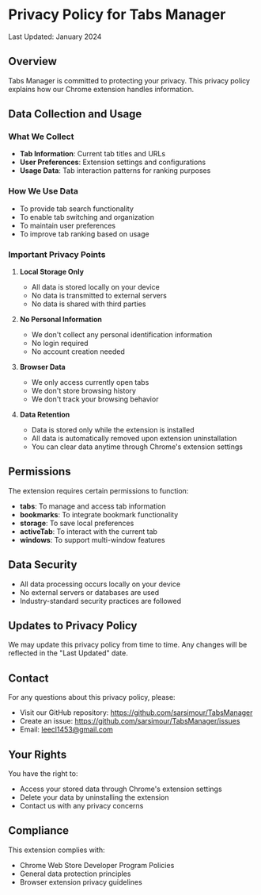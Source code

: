 # Privacy Policy for Tabs Manager

Last Updated: January 2024

## Overview
Tabs Manager is committed to protecting your privacy. This privacy policy explains how our Chrome extension handles information.

## Data Collection and Usage

### What We Collect
- **Tab Information**: Current tab titles and URLs
- **User Preferences**: Extension settings and configurations
- **Usage Data**: Tab interaction patterns for ranking purposes

### How We Use Data
- To provide tab search functionality
- To enable tab switching and organization
- To maintain user preferences
- To improve tab ranking based on usage

### Important Privacy Points
1. **Local Storage Only**
   - All data is stored locally on your device
   - No data is transmitted to external servers
   - No data is shared with third parties

2. **No Personal Information**
   - We don't collect any personal identification information
   - No login required
   - No account creation needed

3. **Browser Data**
   - We only access currently open tabs
   - We don't store browsing history
   - We don't track your browsing behavior

4. **Data Retention**
   - Data is stored only while the extension is installed
   - All data is automatically removed upon extension uninstallation
   - You can clear data anytime through Chrome's extension settings

## Permissions
The extension requires certain permissions to function:
- **tabs**: To manage and access tab information
- **bookmarks**: To integrate bookmark functionality
- **storage**: To save local preferences
- **activeTab**: To interact with the current tab
- **windows**: To support multi-window features

## Data Security
- All data processing occurs locally on your device
- No external servers or databases are used
- Industry-standard security practices are followed

## Updates to Privacy Policy
We may update this privacy policy from time to time. Any changes will be reflected in the "Last Updated" date.

## Contact
For any questions about this privacy policy, please:
- Visit our GitHub repository: https://github.com/sarsimour/TabsManager
- Create an issue: https://github.com/sarsimour/TabsManager/issues
- Email: leecl1453@gmail.com

## Your Rights
You have the right to:
- Access your stored data through Chrome's extension settings
- Delete your data by uninstalling the extension
- Contact us with any privacy concerns

## Compliance
This extension complies with:
- Chrome Web Store Developer Program Policies
- General data protection principles
- Browser extension privacy guidelines 